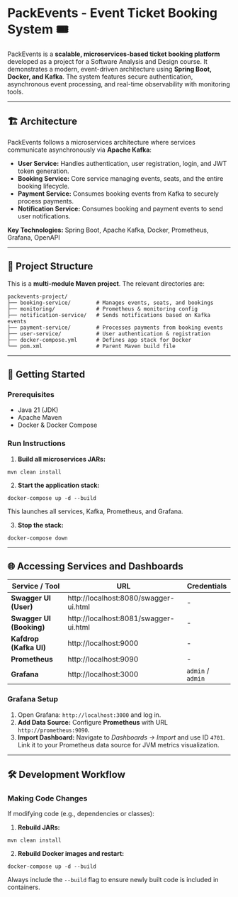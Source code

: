 
# PackEvents - Event Ticket Booking System 🎟️

PackEvents is a **scalable, microservices-based ticket booking platform** developed as a project for a Software Analysis and Design course. It demonstrates a modern, event-driven architecture using **Spring Boot, Docker, and Kafka**. The system features secure authentication, asynchronous event processing, and real-time observability with monitoring tools.

---

## 🏗️ Architecture

PackEvents follows a microservices architecture where services communicate asynchronously via **Apache Kafka**:

- **User Service:** Handles authentication, user registration, login, and JWT token generation.  
- **Booking Service:** Core service managing events, seats, and the entire booking lifecycle.  
- **Payment Service:** Consumes booking events from Kafka to securely process payments.  
- **Notification Service:** Consumes booking and payment events to send user notifications.  

**Key Technologies:** Spring Boot, Apache Kafka, Docker, Prometheus, Grafana, OpenAPI

---

## 📁 Project Structure

This is a **multi-module Maven project**. The relevant directories are:

```
packevents-project/
├── booking-service/        # Manages events, seats, and bookings
├── monitoring/             # Prometheus & monitoring config
├── notification-service/   # Sends notifications based on Kafka events
├── payment-service/        # Processes payments from booking events
├── user-service/           # User authentication & registration
├── docker-compose.yml      # Defines app stack for Docker
└── pom.xml                 # Parent Maven build file
```

---

## 🚀 Getting Started

### Prerequisites
- Java 21 (JDK)  
- Apache Maven  
- Docker & Docker Compose  

### Run Instructions

1. **Build all microservices JARs:**

```
mvn clean install
```

2. **Start the application stack:**

```
docker-compose up -d --build
```
This launches all services, Kafka, Prometheus, and Grafana.

3. **Stop the stack:**
```
docker-compose down
```

---

## 🌐 Accessing Services and Dashboards

| Service / Tool            | URL                                         | Credentials       |
|----------------------------|---------------------------------------------|------------------|
| **Swagger UI (User)**      | http://localhost:8080/swagger-ui.html       | -                |
| **Swagger UI (Booking)**   | http://localhost:8081/swagger-ui.html       | -                |
| **Kafdrop (Kafka UI)**     | http://localhost:9000                       | -                |
| **Prometheus**             | http://localhost:9090                       | -                |
| **Grafana**                | http://localhost:3000                       | `admin` / `admin`|

### Grafana Setup
1. Open Grafana: `http://localhost:3000` and log in.  
2. **Add Data Source:** Configure **Prometheus** with URL `http://prometheus:9090`.  
3. **Import Dashboard:** Navigate to *Dashboards → Import* and use ID `4701`.  
   Link it to your Prometheus data source for JVM metrics visualization.  

---

## 🛠️ Development Workflow

### Making Code Changes
If modifying code (e.g., dependencies or classes):

1. **Rebuild JARs:**
```
mvn clean install
```
2. **Rebuild Docker images and restart:**
```
docker-compose up -d --build
```
   Always include the `--build` flag to ensure newly built code is included in containers.

